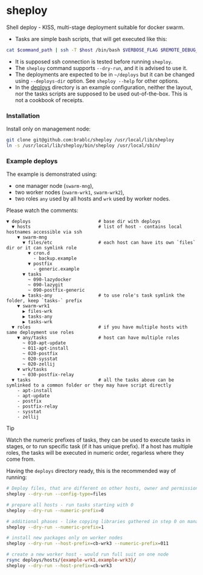 # sheploy

Shell deploy - KISS, multi-stage deployment suitable for docker swarm.

- Tasks are simple bash scripts, that will get executed like this:
```sh
cat $command_path | ssh -T $host /bin/bash $VERBOSE_FLAG $REMOTE_DEBUG_FLAG
```
- It is supposed ssh connection is tested before running `sheploy`.
- The `sheploy` command supports `--dry-run`, and it is advised to use it.
- The deployments are expected to be in `~/deploys` but it can be changed using `--deploys-dir` option. See `sheploy --help` for other options.
- In the [deploys](deplys) directory is an example configuration, neither the layout, nor the tasks scripts are supposed to be used out-of-the-box. This is not a cookbook of receipts.

### Installation

Install only on management node:

```sh
git clone git@github.com:brablc/sheploy /usr/local/lib/sheploy
ln -s /usr/local/lib/sheploy/bin/sheploy /usr/local/sbin/
```

### Example deploys

The example is demonstrated using:

- one manager node (`swarm-mng`),
- two worker nodes (`swarm-wrk1`, `swarm-wrk2`),
- two roles `any` used by all hosts and `wrk` used by worker nodes.

Please watch the comments:

```
▼ deploys                         # base dir with deploys
  ▼ hosts                         # list of host - contains local hostnames accessible via ssh
    ▼ swarm-mng
      ▼ files/etc                 # each host can have its own `files` dir or it can symlink role
        ▼ cron.d
          - backup.example
        ▼ postfix
          - generic.example
      ▼ tasks
        ~ 090-lazydocker
        ~ 090-lazygit
        ~ 090-postfix-generic
      ▶ tasks-any                 # to use role's task symlink the folder, keep `tasks-` prefix
    ▼ swarm-wrk1
      ▶ files-wrk
      ▶ tasks-any
      ▶ tasks-wrk
  ▼ roles                         # if you have multiple hosts with same deployment use roles
    ▼ any/tasks                   # host can have multiple roles
      ~ 010-apt-update
      ~ 011-apt-install
      ~ 020-postfix
      ~ 020-sysstat
      ~ 020-zellij
    ▼ wrk/tasks
      ~ 030-postfix-relay
  ▼ tasks                         # all the tasks above can be symlinked to a common folder or they may have script directly
    - apt-install
    - apt-update
    - postfix
    - postfix-relay
    - sysstat
    - zellij
```

> [!TIP]
> Watch the numeric prefixes of tasks, they can be used to execute tasks in stages, or to run specific task (if it has unique prefix).
> If a host has multiple roles, the tasks will be executed in numeric order, regarless where they come from.

Having the `deploys` directory ready, this is the recommended way of running:

```sh
# Deploy files, that are different on other hosts, owner and permissions are kept
sheploy --dry-run --config-type=files

# prepare all hosts - run tasks starting with 0
sheploy --dry-run --numeric-prefix=0

# additional phases - like copying libraries gathered in step 0 on manager host
sheploy --dry-run --numeric-prefix=1

# install new packages only on worker nodes
sheploy --dry-run --host-prefix=cb-wrk3 --numeric-prefix=011

# create a new worker host - would run full suit on one node
rsync deploys/hosts/{example-wrk1,example-wrk3}/
sheploy --dry-run --host-prefix=cb-wrk3 
```
